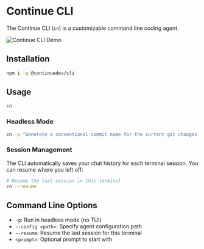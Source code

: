 # Continue CLI

The Continue CLI (`cn`) is a customizable command line coding agent.

![Continue CLI Demo](./media/demo.gif)

## Installation

```bash
npm i -g @continuedev/cli
```

## Usage

```bash
cn
```

### Headless Mode

```bash
cn -p "Generate a conventional commit name for the current git changes."
```

### Session Management

The CLI automatically saves your chat history for each terminal session. You can resume where you left off:

```bash
# Resume the last session in this terminal
cn --resume
```

## Command Line Options

- `-p`: Run in headless mode (no TUI)
- `--config <path>`: Specify agent configuration path
- `--resume`: Resume the last session for this terminal
- `<prompt>`: Optional prompt to start with

